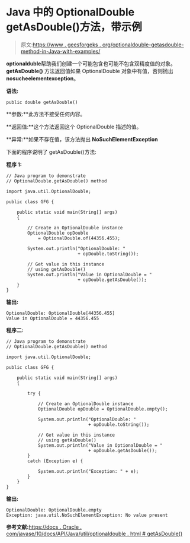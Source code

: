 # Java 中的 OptionalDouble getAsDouble()方法，带示例

> 原文:[https://www . geesforgeks . org/optionaldouble-getasdouble-method-in-Java-with-examples/](https://www.geeksforgeeks.org/optionaldouble-getasdouble-method-in-java-with-examples/)

**optionalduble**帮助我们创建一个可能包含也可能不包含双精度值的对象。 **getAsDouble()** 方法返回值如果 OptionalDouble 对象中有值，否则抛出**nosucheelementexception**。

**语法:**

```
public double getAsDouble()

```

**参数:**此方法不接受任何内容。

**返回值:**这个方法返回这个 OptionalDouble 描述的值。

**异常:**如果不存在值，该方法抛出 **NoSuchElementException**

下面的程序说明了 getAsDouble()方法:

**程序 1:**

```
// Java program to demonstrate
// OptionalDouble.getAsDouble() method

import java.util.OptionalDouble;

public class GFG {

    public static void main(String[] args)
    {

        // Create an OptionalDouble instance
        OptionalDouble opDouble
            = OptionalDouble.of(44356.455);

        System.out.println("OptionalDouble: "
                           + opDouble.toString());

        // Get value in this instance
        // using getAsDouble()
        System.out.println("Value in OptionalDouble = "
                           + opDouble.getAsDouble());
    }
}
```

**输出:**

```
OptionalDouble: OptionalDouble[44356.455]
Value in OptionalDouble = 44356.455

```

**程序二:**

```
// Java program to demonstrate
// OptionalDouble.getAsDouble() method

import java.util.OptionalDouble;

public class GFG {

    public static void main(String[] args)
    {

        try {

            // Create an OptionalDouble instance
            OptionalDouble opDouble = OptionalDouble.empty();

            System.out.println("OptionalDouble: "
                               + opDouble.toString());

            // Get value in this instance
            // using getAsDouble()
            System.out.println("Value in OptionalDouble = "
                               + opDouble.getAsDouble());
        }
        catch (Exception e) {

            System.out.println("Exception: " + e);
        }
    }
}
```

**输出:**

```
OptionalDouble: OptionalDouble.empty
Exception: java.util.NoSuchElementException: No value present

```

**参考文献:**[https://docs . Oracle . com/javase/10/docs/API/Java/util/optionaldouble . html # getAsDouble()](https://docs.oracle.com/javase/10/docs/api/java/util/OptionalDouble.html#getAsDouble())